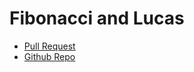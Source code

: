 # Fibonacci and Lucas

- [Pull Request](https://github.com/chrisrarig1/math-series/pull/1)
- [Github Repo](https://github.com/chrisrarig1/math-series)
